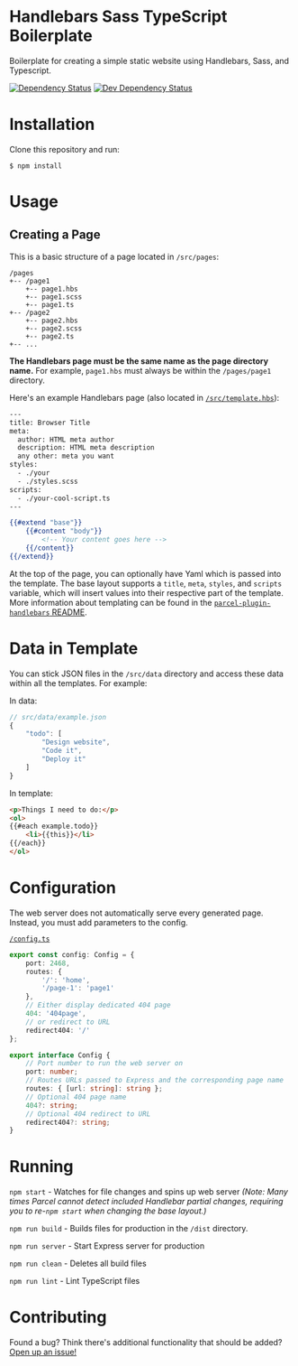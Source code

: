 # Handlebars Sass TypeScript Boilerplate

Boilerplate for creating a simple static website using Handlebars, Sass, and Typescript.

[![Dependency Status](https://img.shields.io/david/michaelgira23/hbs-scss-ts-boilerplate.svg)](https://david-dm.org/michaelgira23/hbs-scss-ts-boilerplate)
[![Dev Dependency Status](https://img.shields.io/david/dev/michaelgira23/hbs-scss-ts-boilerplate.svg)](https://david-dm.org/michaelgira23/hbs-scss-ts-boilerplate?type=dev)

# Installation

Clone this repository and run:

```
$ npm install
```

# Usage

## Creating a Page

This is a basic structure of a page located in `/src/pages`:

```
/pages
+-- /page1
    +-- page1.hbs
    +-- page1.scss
    +-- page1.ts
+-- /page2
    +-- page2.hbs
    +-- page2.scss
    +-- page2.ts
+-- ...
```

**The Handlebars page must be the same name as the page directory name.** For example, `page1.hbs` must always be within the `/pages/page1` directory.

Here's an example Handlebars page (also located in [`/src/template.hbs`](https://github.com/michaelgira23/hbs-scss-ts-boilerplate/blob/master/src/template.hbs)):

```handlebars
---
title: Browser Title
meta:
  author: HTML meta author
  description: HTML meta description
  any other: meta you want
styles:
  - ./your
  - ./styles.scss
scripts:
  - ./your-cool-script.ts
---

{{#extend "base"}}
	{{#content "body"}}
		<!-- Your content goes here -->
	{{/content}}
{{/extend}}
```

At the top of the page, you can optionally have Yaml which is passed into the template. The base layout supports a `title`, `meta`, `styles`, and `scripts` variable, which will insert values into their respective part of the template. More information about templating can be found in the [`parcel-plugin-handlebars` README](https://github.com/robbiedigital/parcel-plugin-handlebars).

# Data in Template

You can stick JSON files in the `/src/data` directory and access these data within all the templates. For example:

In data:

```javascript
// src/data/example.json
{
	"todo": [
		"Design website",
		"Code it",
		"Deploy it"
	]
}
```

In template:

```html
<p>Things I need to do:</p>
<ol>
{{#each example.todo}}
	<li>{{this}}</li>
{{/each}}
</ol>
```

# Configuration

The web server does not automatically serve every generated page. Instead, you must add parameters to the config.

[`/config.ts`](https://github.com/michaelgira23/hbs-scss-ts-boilerplate/blob/master/config.ts)
```typescript
export const config: Config = {
	port: 2468,
	routes: {
		'/': 'home',
		'/page-1': 'page1'
	},
	// Either display dedicated 404 page
	404: '404page',
	// or redirect to URL
	redirect404: '/'
};

export interface Config {
	// Port number to run the web server on
	port: number;
	// Routes URLs passed to Express and the corresponding page name
	routes: { [url: string]: string };
	// Optional 404 page name
	404?: string;
	// Optional 404 redirect to URL
	redirect404?: string;
}
```

# Running

`npm start` - Watches for file changes and spins up web server
_(Note: Many times Parcel cannot detect included Handlebar partial changes, requiring you to re-`npm start` when changing the base layout.)_

`npm run build` - Builds files for production in the `/dist` directory.

`npm run server` - Start Express server for production

`npm run clean` - Deletes all build files

`npm run lint` - Lint TypeScript files

# Contributing

Found a bug? Think there's additional functionality that should be added? [Open up an issue!](https://github.com/michaelgira23/hbs-scss-ts-boilerplate/issues/new)
